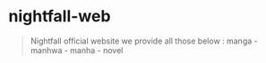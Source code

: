 # nightfall-web
> Nightfall official website 
> we provide all those below :
manga - manhwa - manha - novel
